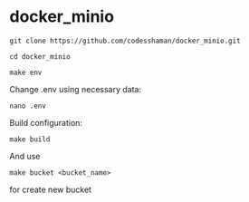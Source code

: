 # docker_minio

```
git clone https://github.com/codesshaman/docker_minio.git
```

```
cd docker_minio
```

```
make env
```

Change .env using necessary data:

```
nano .env
```

Build configuration:

```
make build
```

And use

```
make bucket <bucket_name>
```

for create new bucket
